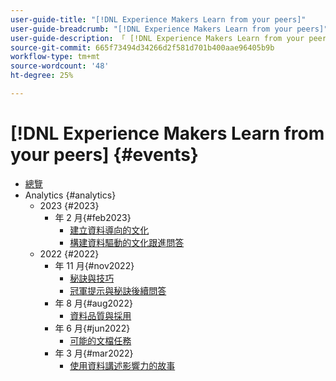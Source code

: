 ```yaml
---
user-guide-title: "[!DNL Experience Makers Learn from your peers]"
user-guide-breadcrumb: "[!DNL Experience Makers Learn from your peers]"
user-guide-description: 「 [!DNL Experience Makers Learn from your peers]"
source-git-commit: 665f73494d34266d2f581d701b400aae96405b9b
workflow-type: tm+mt
source-wordcount: '48'
ht-degree: 25%

---
```



# [!DNL Experience Makers Learn from your peers] {#events}

+ [總覽](./overview.md)
+ Analytics {#analytics}
   + 2023 {#2023}
      +  年 2 月{#feb2023}
         + [建立資料導向的文化](analytics/feb2023/data-driven-culture.md)
         + [構建資料驅動的文化跟進問答](analytics/feb2023/data-driven-culture-q-and-a.md)
   + 2022 {#2022}
      +  年 11 月{#nov2022}
         + [秘訣與技巧](analytics/nov2022/tips-and-tricks.md)
         + [冠軍提示與秘訣後續問答](analytics/nov2022/tips-and-tricks-q-and-a.md)
      +  年 8 月{#aug2022}
         + [資料品質與採用](analytics/aug2022/data-quality.md)
      +  年 6 月{#jun2022}
         + [可能的文檔任務](analytics/june2022/mission-possible.md)
      +  年 3 月{#mar2022}
         + [使用資料講述影響力的故事](analytics/mar2022/stories-with-data.md)
